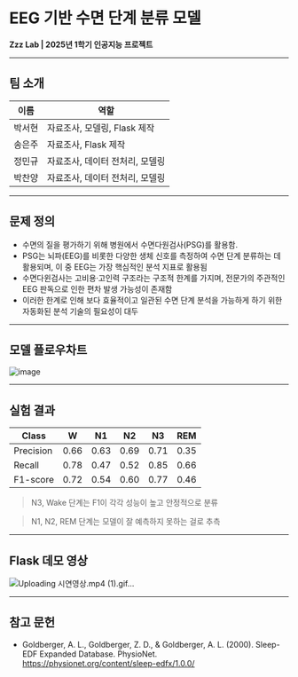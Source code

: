 # EEG 기반 수면 단계 분류 모델  
**Zzz Lab | 2025년 1학기 인공지능 프로젝트**

---

## 팀 소개 

| 이름   | 역할                              |
|--------|-----------------------------------|
| 박서현 | 자료조사, 모델링, Flask 제작       |
| 송은주 | 자료조사, Flask 제작               |
| 정민규 | 자료조사, 데이터 전처리, 모델링     |
| 박찬양 | 자료조사, 데이터 전처리, 모델링     |

---

## 문제 정의

- 수면의 질을 평가하기 위해 병원에서 수면다원검사(PSG)를 활용함.
- PSG는 뇌파(EEG)를 비롯한 다양한 생체 신호를 측정하여 수면 단계 분류하는 데 활용되며, 이 중 EEG는 가장 핵심적인 분석 지표로 활용됨
- 수면다윈검사는 고비용·고인력 구조라는 구조적 한계를 가지며, 전문가의 주관적인 EEG 판독으로 인한 편차 발생 가능성이 존재함
- 이러한 한계로 인해 보다 효율적이고 일관된 수면 단계 분석을 가능하게 하기 위한 자동화된 분석 기술의 필요성이 대두

---

## 모델 플로우차트

![image](https://github.com/user-attachments/assets/0f56f717-adfb-43a7-8438-47abc108f360)

---

## 실험 결과 

| Class     | W    | N1   | N2   | N3   | REM  |
|-----------|----- |----- |----- |----- |----- |
| Precision | 0.66 | 0.63 | 0.69 | 0.71 | 0.35 |
| Recall    | 0.78 | 0.47 | 0.52 | 0.85 | 0.66 |
| F1-score  | 0.72 | 0.54 | 0.60 | 0.77 | 0.46 |

> N3, Wake 단계는 F1이 각각 성능이 높고 안정적으로 분류

> N1, N2, REM 단계는 모델이 잘 예측하지 못하는 걸로 추측

---

## Flask 데모 영상

![Uploading 시연영상.mp4 (1).gif…]()

---

## 참고 문헌 

- Goldberger, A. L., Goldberger, Z. D., & Goldberger, A. L. (2000). Sleep-EDF Expanded Database. PhysioNet. https://physionet.org/content/sleep-edfx/1.0.0/
